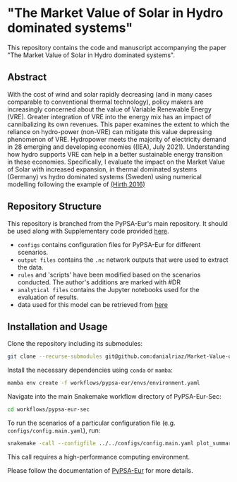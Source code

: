 # "The Market Value of Solar in Hydro dominated systems"

This repository contains the code and manuscript accompanying the paper "The Market Value of Solar in Hydro dominated systems".

## Abstract

With the cost of wind and solar rapidly decreasing (and in many cases comparable to conventional thermal technology), policy makers are increasingly concerned about the value of Variable Renewable Energy (VRE). Greater integration of VRE into the energy mix has an impact of cannibalizing its own revenues. This paper examines the extent to which the reliance on hydro-power (non-VRE) can mitigate this value depressing phenomenon of VRE. 
Hydropower meets the majority of electricity demand in 28 emerging and developing economies ((IEA), July 2021). Understanding how hydro supports VRE can help in a better sustainable energy transition in these economies. Specifically, I evaluate the impact on the Market Value of Solar with increased expansion, in thermal dominated systems (Germany) vs hydro dominated systems (Sweden) using numerical modelling following the example of [(Hirth,2016)](https://neon.energy/Hirth-2016-Market-Value-Flexibility-Wind-Hydropower.pdf)


## Repository Structure

This repository is branched from the PyPSA-Eur's main repository. It should be used along with Supplementary code provided [here](https://github.com/danialriaz/Supplementary-material---thesis). 
- `configs` contains configuration files for PyPSA-Eur for different scenarios.
- `output files` contains the `.nc` network outputs that were used to extract the data.
- `rules` and 'scripts' have been modified based on the scenarios conducted. The author's additions are marked with #DR
- `analytical files` contains the Jupyter notebooks used for the evaluation of results.
- data used for this model can be retrieved from [here](https://zenodo.org/records/7647522)

## Installation and Usage

Clone the repository including its submodules:

```sh
git clone --recurse-submodules git@github.com:danialriaz/Market-Value-of-Solar
```

Install the necessary dependencies using `conda` or `mamba`:

```sh
mamba env create -f workflows/pypsa-eur/envs/environment.yaml
```

Navigate into the main Snakemake workflow directory of PyPSA-Eur-Sec:

```sh
cd workflows/pypsa-eur-sec
```

To run the scenarios of a particular configuration file (e.g. `configs/config.main.yaml`), run:

```sh
snakemake -call --configfile ../../configs/config.main.yaml plot_summary
```

This call requires a high-performance computing environment.

Please follow the documentation of [PyPSA-Eur](https://pypsa-eur.readthedocs.io) for more details.
